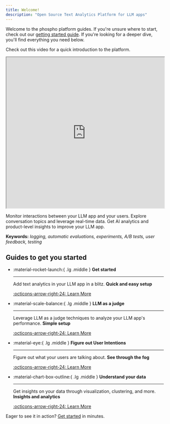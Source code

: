 ```yaml
---
title: Welcome!
description: "Open Source Text Analytics Platform for LLM apps"
---
```


Welcome to the phospho platform guides. If you're unsure where to start, check out our [getting started guide](/guides/getting-started). If you're looking for a deeper dive, you'll find everything you need below.

Check out this video for a quick introduction to the platform.

<iframe
  width="100%"
  height="480"
  src="https://www.youtube.com/embed/4QeNPa4xOc8?si=S7Z37Wtw94JCbw0K"
  allowfullscreen
></iframe>

Monitor interactions between your LLM app and your users. Explore conversation topics and leverage real-time data. Get AI analytics and product-level insights to improve your LLM app.

**Keywords:** _logging, automatic evaluations, experiments, A/B tests, user feedback, testing_

## Guides to get you started

<div class="grid cards" markdown>

-   :material-rocket-launch:{ .lg .middle } __Get started__

    ---

    Add text analytics in your LLM app in a blitz. **Quick and easy setup**

    [:octicons-arrow-right-24: Learn More](/guides/getting-started)

-   :material-scale-balance:{ .lg .middle } __LLM as a judge__

    ---

    Leverage LLM as a judge techniques to analyze your LLM app's performance. **Simple setup**

    [:octicons-arrow-right-24: Learn More](/guides/LLM-judge)

-   :material-eye:{ .lg .middle } __Figure out User Intentions__

    ---

    Figure out what your users are talking about. **See through the fog**

    [:octicons-arrow-right-24: Learn More](/guides/user-intent)

-   :material-chart-box-outline:{ .lg .middle } __Understand your data__

    ---

    Get insights on your data through visualization, clustering, and more. **Insights and analytics**

    [:octicons-arrow-right-24: Learn More](/guides/understand-your-data)

</div>

Eager to see it in action? [Get started](/guides/getting-started) in minutes.
